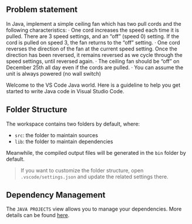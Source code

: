 ## Problem statement
In Java, implement a simple ceiling fan which has two pull cords and the following characteristics:
· One cord increases the speed each time it is pulled. There are 3 speed settings, and an “off” (speed 0) setting. If the cord is pulled on speed 3, the fan returns to the “off” setting.
· One cord reverses the direction of the fan at the current speed setting. Once the direction has been reversed, it remains reversed as we cycle through the speed settings, until reversed again.
· The ceiling fan should be “off” on December 25th all day even if the cords are pulled.
· You can assume the unit is always powered (no wall switch)

Welcome to the VS Code Java world. Here is a guideline to help you get started to write Java code in Visual Studio Code.

## Folder Structure

The workspace contains two folders by default, where:

- `src`: the folder to maintain sources
- `lib`: the folder to maintain dependencies

Meanwhile, the compiled output files will be generated in the `bin` folder by default.

> If you want to customize the folder structure, open `.vscode/settings.json` and update the related settings there.

## Dependency Management

The `JAVA PROJECTS` view allows you to manage your dependencies. More details can be found [here](https://github.com/microsoft/vscode-java-dependency#manage-dependencies).
